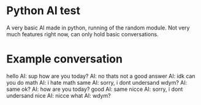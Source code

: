# Python AI test
A very basic AI made in python, running of the random module.
Not very much features right now, can only hold basic conversations.
# Example conversation
hello
AI: sup
how are you today?
AI: no
thats not a good answer
AI: idk
can you do math
AI: i hate math
same
AI: sorry, i dont undersand
wdym?
AI: same
ok?
AI: how are you today?
good
AI: same
nicce
AI: sorry, i dont undersand
nice
AI: nicce
what
AI: wdym?

